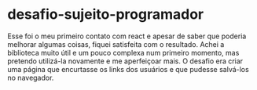 # desafio-sujeito-programador
Esse foi o meu primeiro contato com react e apesar de saber que poderia melhorar algumas coisas, fiquei satisfeita com o resultado.
Achei a biblioteca muito útil e um pouco complexa num primeiro momento, mas pretendo utilizá-la novamente e me aperfeiçoar mais.
O desafio era criar uma página que encurtasse os links dos usuários e que pudesse salvá-los no navegador.
